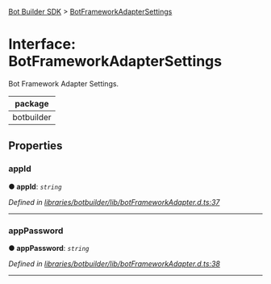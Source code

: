 [Bot Builder SDK](../README.md) > [BotFrameworkAdapterSettings](../interfaces/botbuilder.botframeworkadaptersettings.md)



# Interface: BotFrameworkAdapterSettings


Bot Framework Adapter Settings.

<table>

<thead>

<tr>

<th>package</th>

</tr>

</thead>

<tbody>

<tr>

<td>botbuilder</td>

</tr>

</tbody>

</table>


## Properties
<a id="appid"></a>

###  appId

**●  appId**:  *`string`* 

*Defined in [libraries/botbuilder/lib/botFrameworkAdapter.d.ts:37](https://github.com/Microsoft/botbuilder-js/blob/d288851/libraries/botbuilder/lib/botFrameworkAdapter.d.ts#L37)*





___

<a id="apppassword"></a>

###  appPassword

**●  appPassword**:  *`string`* 

*Defined in [libraries/botbuilder/lib/botFrameworkAdapter.d.ts:38](https://github.com/Microsoft/botbuilder-js/blob/d288851/libraries/botbuilder/lib/botFrameworkAdapter.d.ts#L38)*





___


